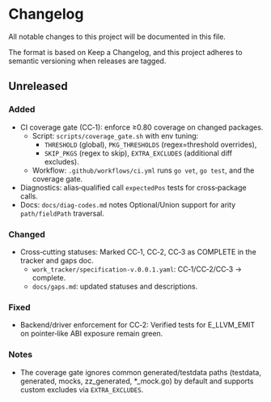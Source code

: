 # Changelog

All notable changes to this project will be documented in this file.

The format is based on Keep a Changelog, and this project adheres to semantic versioning when releases are tagged.

## Unreleased

### Added
- CI coverage gate (CC‑1): enforce ≥0.80 coverage on changed packages.
  - Script: `scripts/coverage_gate.sh` with env tuning:
    - `THRESHOLD` (global), `PKG_THRESHOLDS` (regex=threshold overrides),
    - `SKIP_PKGS` (regex to skip), `EXTRA_EXCLUDES` (additional diff excludes).
  - Workflow: `.github/workflows/ci.yml` runs `go vet`, `go test`, and the coverage gate.
- Diagnostics: alias‑qualified call `expectedPos` tests for cross‑package calls.
- Docs: `docs/diag-codes.md` notes Optional/Union support for arity `path/fieldPath` traversal.

### Changed
- Cross‑cutting statuses: Marked CC‑1, CC‑2, CC‑3 as COMPLETE in the tracker and gaps doc.
  - `work_tracker/specification-v.0.0.1.yaml`: CC‑1/CC‑2/CC‑3 → complete.
  - `docs/gaps.md`: updated statuses and descriptions.

### Fixed
- Backend/driver enforcement for CC‑2: Verified tests for E_LLVM_EMIT on pointer‑like ABI exposure remain green.

### Notes
- The coverage gate ignores common generated/testdata paths (testdata, generated, mocks, zz_generated, *_mock.go) by default and supports custom excludes via `EXTRA_EXCLUDES`.

